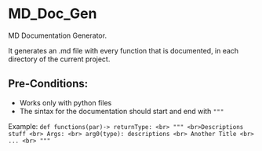 # MD_Doc_Gen

MD Documentation Generator.

It generates an .md file with every function that is documented, in each directory of the current project.

## Pre-Conditions:

- Works only with python files
- The sintax for the documentation should start and end with `"""`

Example:
`def functions(par)-> returnType: <br> """ <br>Descriptions stuff <br> Args: <br> arg0(type): descriptions <br> Another Title <br> ... <br> """`

